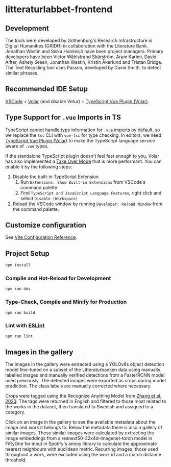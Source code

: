 # litteraturlabbet-frontend

## Development
The tools were developed by Gothenburg's Research Infrastructure in Digital Humanities (GRIDH) in collaboration with the Literature Bank. Jonathan Westin and Siska Humlesjö have been project managers. Primary developers have been Victor Wåhlstrand Skärström, Aram Karimi, David Alfter, Ashely Green, Jonathan Westin, Kristin Åkerlund and Tristan Bridge. The Text Recycling tool uses Passim, developed by David Smith, to detect similar phrases.

## Recommended IDE Setup

[VSCode](https://code.visualstudio.com/) + [Volar](https://marketplace.visualstudio.com/items?itemName=Vue.volar) (and disable Vetur) + [TypeScript Vue Plugin (Volar)](https://marketplace.visualstudio.com/items?itemName=Vue.vscode-typescript-vue-plugin).

## Type Support for `.vue` Imports in TS

TypeScript cannot handle type information for `.vue` imports by default, so we replace the `tsc` CLI with `vue-tsc` for type checking. In editors, we need [TypeScript Vue Plugin (Volar)](https://marketplace.visualstudio.com/items?itemName=Vue.vscode-typescript-vue-plugin) to make the TypeScript language service aware of `.vue` types.

If the standalone TypeScript plugin doesn't feel fast enough to you, Volar has also implemented a [Take Over Mode](https://github.com/johnsoncodehk/volar/discussions/471#discussioncomment-1361669) that is more performant. You can enable it by the following steps:

1. Disable the built-in TypeScript Extension
    1) Run `Extensions: Show Built-in Extensions` from VSCode's command palette
    2) Find `TypeScript and JavaScript Language Features`, right click and select `Disable (Workspace)`
2. Reload the VSCode window by running `Developer: Reload Window` from the command palette.

## Customize configuration

See [Vite Configuration Reference](https://vitejs.dev/config/).

## Project Setup

```sh
npm install
```

### Compile and Hot-Reload for Development

```sh
npm run dev
```

### Type-Check, Compile and Minify for Production

```sh
npm run build
```

### Lint with [ESLint](https://eslint.org/)

```sh
npm run lint
```
## Images in the gallery

The images in the gallery were extracted using a YOLOv8s object detection model fine-tuned on a subset of the Litteraturbanken data using manually labelled images and manually verified detections from a FasterRCNN model used previously.  The detected images were exported as crops during model prediction.  The class labels are manually corrected where necessary.

Crops were tagged using the Recognize Anything Model from [Zhang et al. 2023](https://arxiv.org/pdf/2306.03514).  The tags were returned in English and filtered to those most related to the works in the dataset, then translated to Swedish and assigned to a category.

Click on an image in the gallery to see the available metadata about the image and work it belongs to.  Below the metadata there is also a gallery of similar images.  These similar images were calculated by extracting the image embeddings from a resnext50-32x4d-imagenet-torch model in FiftyOne for input in Spotify's annoy library to calculate the approximate nearest neighbours with euclidean metric.  Recurring images, those used throughout a work, were excluded using the work id and a match distance threshold.

